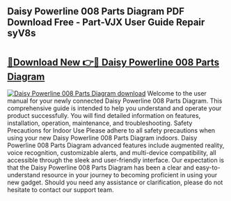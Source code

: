 ## Daisy Powerline 008 Parts Diagram PDF Download Free - Part-VJX User Guide Repair syV8s

# <h2><a href="http://dfuncyg.blite.top/?on=Daisy+Powerline+008+Parts+Diagram">🔗Download New 👉🔴 Daisy Powerline 008 Parts Diagram</a></h2>

[![Daisy Powerline 008 Parts Diagram download](https://i.imgur.com/lujVjoI.png)](http://dfuncyg.blite.top/?on=Daisy+Powerline+008+Parts+Diagram)
Welcome to the user manual for your newly connected Daisy Powerline 008 Parts Diagram. This comprehensive guide is intended to help you understand and operate your product successfully. You will find detailed information on features, installation, operation, maintenance, and troubleshooting. Safety Precautions for Indoor Use Please adhere to all safety precautions when using your new Daisy Powerline 008 Parts Diagram indoors. Daisy Powerline 008 Parts Diagram advanced features include augmented reality, voice recognition, customizable alerts, and multi-device compatibility, all accessible through the sleek and user-friendly interface. Our expectation is that the Daisy Powerline 008 Parts Diagram has been a clear and easy-to-understand resource in your journey to becoming proficient in using your new gadget. Should you need any assistance or clarification, please do not hesitate to contact our support team.

